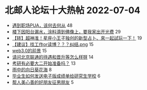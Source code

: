 # 北邮人论坛十大热帖 2022-07-04

- [遇到职场PUA，该何去何从](https://bbs.byr.cn/article/WorkLife/1188373) 48
- [楼下因阳台漏水，涂料滴到佛像上，要我家出开光费](https://bbs.byr.cn/article/Home/133225) 29
- [【转】超神准！星座小王子独创的新型占卜、來一起試玩一下！](https://bbs.byr.cn/article/Constellations/326533) 19
- [【建议】找工作or读博？？？纠结.png](https://bbs.byr.cn/article/StudyShare/204507) 15
- [web3.0的前景](https://bbs.byr.cn/article/Talking/6354665) 15
- [请问北京联通的待遇和晋升等怎么样呀](https://bbs.byr.cn/article/Job/2167407) 14
- [考研有必要大二开始准备吗？](https://bbs.byr.cn/article/AimGraduate/1217748) 13
- [雨中的向日葵花海](https://bbs.byr.cn/article/Photo/273588) 8
- [毕业生如何发送电子版成绩单给研究生学校](https://bbs.byr.cn/article/GoAbroad/387327) 6
- [帮人美心善的好朋友征男朋友](https://bbs.byr.cn/article/Friends/2027023) 5



